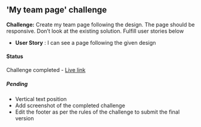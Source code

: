## 'My team page' challenge

**Challenge:** Create my team page following the design. The page should be responsive. Don’t look at the existing solution. Fulfill user stories below

- **User Story** : I can see a page following the given design 

#### Status
Challenge completed - [Live link](https://dev-challenges-io.vimo.vercel.app/responsive_web_developer/myteampage/index.html)
##### Pending 
- Vertical text position
- Add screenshot of the completed challenge
- Edit the footer as per the rules of the challenge to submit the final version

 
